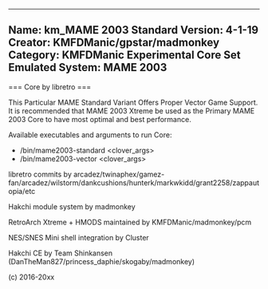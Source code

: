 -----------------------
Name: km_MAME 2003 Standard
Version: 4-1-19
Creator: KMFDManic/gpstar/madmonkey
Category: KMFDManic Experimental Core Set
Emulated System: MAME 2003
-----------------------
=== Core by libretro ===

This Particular MAME Standard Variant Offers Proper Vector Game Support.  It is recommended that MAME 2003 Xtreme
be used as the Primary MAME 2003 Core to have most optimal and best performance.

Available executables and arguments to run Core:
- /bin/mame2003-standard <rom> <clover_args>
- /bin/mame2003-vector <rom> <clover_args>

libretro commits by arcadez/twinaphex/gamez-fan/arcadez/wilstorm/dankcushions/hunterk/markwkidd/grant2258/zappautopia/etc

Hakchi module system by madmonkey

RetroArch Xtreme + HMODS maintained by KMFDManic/madmonkey/pcm

NES/SNES Mini shell integration by Cluster

Hakchi CE by Team Shinkansen (DanTheMan827/princess_daphie/skogaby/madmonkey)

(c) 2016-20xx

